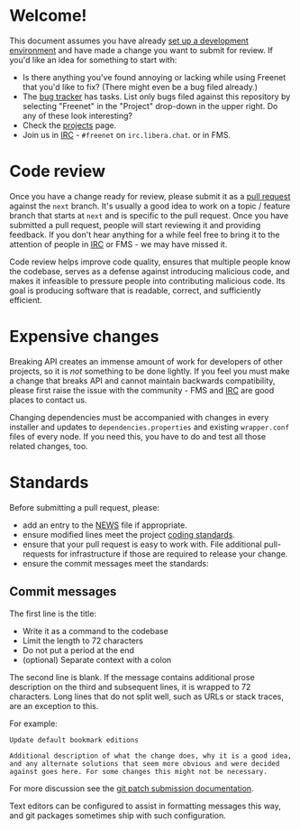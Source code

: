 # Welcome!
This document assumes you have already [set up a development
environment](https://wiki.freenetproject.org/Building_from_source) and have made
a change you want to submit for review. If you'd like an idea for something to
start with:

* Is there anything you've found annoying or lacking while using Freenet that
  you'd like to fix? (There might even be a bug filed already.)
* The [bug tracker](https://bugs.freenetproject.org/my_view_page.php) has tasks.
  List only bugs filed against this repository by selecting "Freenet" in the
  "Project" drop-down in the upper right. Do any of these look interesting?
* Check the [projects](https://wiki.freenetproject.org/Projects) page.
* Join us in [IRC](https://web.libera.chat/?nick=Rabbit|?#freenet) - `#freenet` on
  `irc.libera.chat`. or in FMS.

# Code review

Once you have a change ready for review, please submit it as a [pull
request](https://help.github.com/articles/using-pull-requests/#initiating-the-pull-request)
against the `next` branch. It's usually a good idea to work on a topic / feature
branch that starts at `next` and is specific to the pull request. Once you have
submitted a pull request, people will start reviewing it and providing feedback.
If you don't hear anything for a while feel free to bring it to the attention of
people in [IRC](https://www.hyphanet.org/pages/help.html#chat-with-us) or FMS - we may
have missed it.

Code review helps improve code quality, ensures that multiple people know the
codebase, serves as a defense against introducing malicious code, and makes it
infeasible to pressure people into contributing malicious code. Its goal is
producing software that is readable, correct, and sufficiently efficient.

# Expensive changes

Breaking API creates an immense amount of work for developers of other projects,
so it is *not* something to be done lightly. If you feel you must make a change
that breaks API and cannot maintain backwards compatibility, please first raise
the issue with the community - FMS
and [IRC](https://www.hyphanet.org/pages/help.html#chat-with-us) are good places to contact us.

Changing dependencies must be accompanied with changes in every
installer and updates to `dependencies.properties` and existing
`wrapper.conf` files of every node. If you need this, you have to do
and test all those related changes, too.

# Standards

Before submitting a pull request, please:

* add an entry to the [NEWS](/NEWS.md) file if appropriate.
* ensure modified lines meet the project [coding standards](https://google.github.io/styleguide/javaguide.html).
* ensure that your pull request is easy to work with. File additional pull-requests for infrastructure if those are required to release your change.
* ensure the commit messages meet the standards:

## Commit messages

The first line is the title:

* Write it as a command to the codebase
* Limit the length to 72 characters
* Do not put a period at the end
* (optional) Separate context with a colon

The second line is blank. If the message contains additional prose description
on the third and subsequent lines, it is wrapped to 72 characters. Long lines
that do not split well, such as URLs or stack traces, are an exception to this.

For example:

    Update default bookmark editions
    
    Additional description of what the change does, why it is a good idea,
    and any alternate solutions that seem more obvious and were decided
    against goes here. For some changes this might not be necessary.

For more discussion see the [git patch submission documentation](https://git.kernel.org/cgit/git/git.git/tree/Documentation/SubmittingPatches#n87).

Text editors can be configured to assist in formatting messages this way, and
git packages sometimes ship with such configuration.

